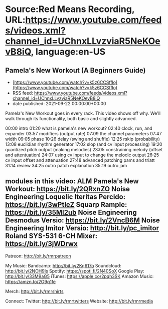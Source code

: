 # Source:Red Means Recording, URL:https://www.youtube.com/feeds/videos.xml?channel_id=UChnxLLvzviaR5NeKOevB8iQ, language:en-US

## Pamela's New Workout (A Beginners Guide)
 - [https://www.youtube.com/watch?v=k5z6CCSfflo](https://www.youtube.com/watch?v=k5z6CCSfflo)
 - RSS feed: https://www.youtube.com/feeds/videos.xml?channel_id=UChnxLLvzviaR5NeKOevB8iQ
 - date published: 2021-09-22 00:00:00+00:00

Pamela's New Workout goes in every rack. This video shows off why. We'll walk through its functionality, both basic and slightly advanced.

00:00 intro
01:20 what is pamela's new workout?
02:40 clock, run, and expander
03:57 modifiers (output rate)
07:09 the channel parameters
07:47 width
09:05 phase
10:26 delay (swing and shuffle)
12:25 rskip (probability)
13:08 euclidian rhythm generator
17:02 slop (and cv input processing)
19:20 quantized pitch output (making melodies)
23:05 constraining melody (offset and attentuation)
24:07 using cv input to change the melodic output
26:25 cv input offset and attenuation
27:48 advanced patching pams and triatt
31:14 review
34:25 outro patch explanation
35:19 outro jam

modules in this video: 
ALM Pamela's New Workout: https://bit.ly/2QRxnZO
Noise Engineering Loquelic Iteritas Percido: https://bit.ly/3wPtIeZ
Squarp Rample: https://bit.ly/35Ml2ub
Noise Engineering Desmodus Versio: https://bit.ly/2VncB6M
Noise Engineering Imitor Versio: http://bit.ly/pc_imitor
Roland SYS-531 6-CH Mixer: https://bit.ly/3jWDrwx
------------------------------------
Patreon:  http://bit.ly/rmrpatreon

My Music: 
Bandcamp: http://bit.ly/2Kq617o
Soundcloud: http://bit.ly/2NOH9Is
Spotify: https://spoti.fi/2N40SoX
Google Play: http://bit.ly/33M9aG5
iTunes: https://apple.co/2pqh3SK
Amazon Music: https://amzn.to/2O9q1fe

Merch: http://bit.ly/rmrshirts

Connect:
Twitter: http://bit.ly/rmrtwitters
Website: http://bit.ly/rmrmedia

